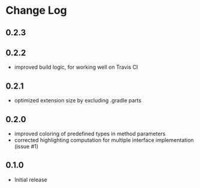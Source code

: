 # Change Log

## 0.2.3

## 0.2.2
- improved build logic, for working well on Travis CI

## 0.2.1
- optimized extension size by excluding .gradle parts

## 0.2.0
- improved coloring of predefined types in method parameters
- corrected highlighting computation for multiple interface implementation (issue #1)

## 0.1.0
- Initial release